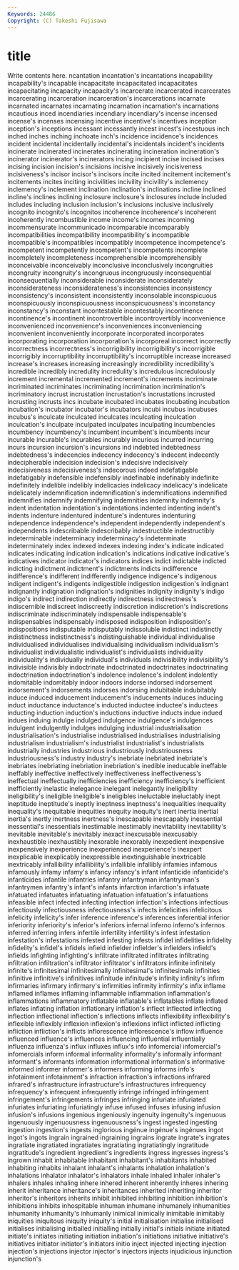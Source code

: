 ```yaml
---
Keywords: 24486 
Copyright: (C) Takeshi Fujisawa
---
```


# title

Write contents here.
ncantation incantation's incantations incapability incapability's incapable incapacitate incapacitated
incapacitates incapacitating incapacity incapacity's incarcerate incarcerated incarcerates incarcerating incarceration incarceration's
incarcerations incarnate incarnated incarnates incarnating incarnation incarnation's incarnations incautious inced
incendiaries incendiary incendiary's incense incensed incense's incenses incensing incentive incentive's
incentives inception inception's inceptions incessant incessantly incest incest's incestuous inch
inched inches inching inchoate inch's incidence incidence's incidences incident incidental
incidentally incidental's incidentals incident's incidents incinerate incinerated incinerates incinerating incineration
incineration's incinerator incinerator's incinerators incing incipient incise incised incises incising
incision incision's incisions incisive incisively incisiveness incisiveness's incisor incisor's incisors
incite incited incitement incitement's incitements incites inciting incivilities incivility incivility's
inclemency inclemency's inclement inclination inclination's inclinations incline inclined incline's inclines
inclining inclosure inclosure's inclosures include included includes including inclusion inclusion's
inclusions inclusive inclusively incognito incognito's incognitos incoherence incoherence's incoherent incoherently
incombustible income income's incomes incoming incommensurate incommunicado incomparable incomparably incompatibilities
incompatibility incompatibility's incompatible incompatible's incompatibles incompatibly incompetence incompetence's incompetent incompetently
incompetent's incompetents incomplete incompletely incompleteness incomprehensible incomprehensibly inconceivable inconceivably inconclusive
inconclusively incongruities incongruity incongruity's incongruous incongruously inconsequential inconsequentially inconsiderable inconsiderate
inconsiderately inconsiderateness inconsiderateness's inconsistencies inconsistency inconsistency's inconsistent inconsistently inconsolable inconspicuous
inconspicuously inconspicuousness inconspicuousness's inconstancy inconstancy's inconstant incontestable incontestably incontinence incontinence's
incontinent incontrovertible incontrovertibly inconvenience inconvenienced inconvenience's inconveniences inconveniencing inconvenient inconveniently
incorporate incorporated incorporates incorporating incorporation incorporation's incorporeal incorrect incorrectly incorrectness
incorrectness's incorrigibility incorrigibility's incorrigible incorrigibly incorruptibility incorruptibility's incorruptible increase increased
increase's increases increasing increasingly incredibility incredibility's incredible incredibly incredulity incredulity's
incredulous incredulously increment incremental incremented increment's increments incriminate incriminated incriminates
incriminating incrimination incrimination's incriminatory incrust incrustation incrustation's incrustations incrusted incrusting
incrusts incs incubate incubated incubates incubating incubation incubation's incubator incubator's
incubators incubi incubus incubuses incubus's inculcate inculcated inculcates inculcating inculcation
inculcation's inculpate inculpated inculpates inculpating incumbencies incumbency incumbency's incumbent incumbent's
incumbents incur incurable incurable's incurables incurably incurious incurred incurring incurs
incursion incursion's incursions ind indebted indebtedness indebtedness's indecencies indecency indecency's
indecent indecently indecipherable indecision indecision's indecisive indecisively indecisiveness indecisiveness's indecorous
indeed indefatigable indefatigably indefensible indefensibly indefinable indefinably indefinite indefinitely indelible
indelibly indelicacies indelicacy indelicacy's indelicate indelicately indemnification indemnification's indemnifications indemnified
indemnifies indemnify indemnifying indemnities indemnity indemnity's indent indentation indentation's indentations
indented indenting indent's indents indenture indentured indenture's indentures indenturing independence
independence's independent independently independent's independents indescribable indescribably indestructible indestructibly indeterminable
indeterminacy indeterminacy's indeterminate indeterminately index indexed indexes indexing index's indicate
indicated indicates indicating indication indication's indications indicative indicative's indicatives indicator
indicator's indicators indices indict indictable indicted indicting indictment indictment's indictments
indicts indifference indifference's indifferent indifferently indigence indigence's indigenous indigent indigent's
indigents indigestible indigestion indigestion's indignant indignantly indignation indignation's indignities indignity
indignity's indigo indigo's indirect indirection indirectly indirectness indirectness's indiscernible indiscreet
indiscreetly indiscretion indiscretion's indiscretions indiscriminate indiscriminately indispensable indispensable's indispensables indispensably
indisposed indisposition indisposition's indispositions indisputable indisputably indissoluble indistinct indistinctly indistinctness
indistinctness's indistinguishable individual individualise individualised individualises individualising individualism individualism's individualist
individualistic individualist's individualists individuality individuality's individually individual's individuals indivisibility indivisibility's
indivisible indivisibly indoctrinate indoctrinated indoctrinates indoctrinating indoctrination indoctrination's indolence indolence's
indolent indolently indomitable indomitably indoor indoors indorse indorsed indorsement indorsement's
indorsements indorses indorsing indubitable indubitably induce induced inducement inducement's inducements
induces inducing induct inductance inductance's inducted inductee inductee's inductees inducting
induction induction's inductions inductive inducts indue indued indues induing indulge
indulged indulgence indulgence's indulgences indulgent indulgently indulges indulging industrial industrialisation
industrialisation's industrialise industrialised industrialises industrialising industrialism industrialism's industrialist industrialist's industrialists
industrially industries industrious industriously industriousness industriousness's industry industry's inebriate inebriated
inebriate's inebriates inebriating inebriation inebriation's inedible ineducable ineffable ineffably ineffective
ineffectively ineffectiveness ineffectiveness's ineffectual ineffectually inefficiencies inefficiency inefficiency's inefficient inefficiently
inelastic inelegance inelegant inelegantly ineligibility ineligibility's ineligible ineligible's ineligibles ineluctable
ineluctably inept ineptitude ineptitude's ineptly ineptness ineptness's inequalities inequality inequality's
inequitable inequities inequity inequity's inert inertia inertial inertia's inertly inertness
inertness's inescapable inescapably inessential inessential's inessentials inestimable inestimably inevitability inevitability's
inevitable inevitable's inevitably inexact inexcusable inexcusably inexhaustible inexhaustibly inexorable inexorably
inexpedient inexpensive inexpensively inexperience inexperienced inexperience's inexpert inexplicable inexplicably inexpressible
inextinguishable inextricable inextricably infallibility infallibility's infallible infallibly infamies infamous infamously
infamy infamy's infancy infancy's infant infanticide infanticide's infanticides infantile infantries
infantry infantryman infantryman's infantrymen infantry's infant's infants infarction infarction's infatuate
infatuated infatuates infatuating infatuation infatuation's infatuations infeasible infect infected infecting
infection infection's infections infectious infectiously infectiousness infectiousness's infects infelicities infelicitous
infelicity infelicity's infer inference inference's inferences inferential inferior inferiority inferiority's
inferior's inferiors infernal inferno inferno's infernos inferred inferring infers infertile
infertility infertility's infest infestation infestation's infestations infested infesting infests infidel
infidelities infidelity infidelity's infidel's infidels infield infielder infielder's infielders infield's
infields infighting infighting's infiltrate infiltrated infiltrates infiltrating infiltration infiltration's infiltrator
infiltrator's infiltrators infinite infinitely infinite's infinitesimal infinitesimally infinitesimal's infinitesimals infinities
infinitive infinitive's infinitives infinitude infinitude's infinity infinity's infirm infirmaries infirmary
infirmary's infirmities infirmity infirmity's infix inflame inflamed inflames inflaming inflammable
inflammation inflammation's inflammations inflammatory inflatable inflatable's inflatables inflate inflated inflates
inflating inflation inflationary inflation's inflect inflected inflecting inflection inflectional inflection's
inflections inflects inflexibility inflexibility's inflexible inflexibly inflexion inflexion's inflexions inflict
inflicted inflicting infliction infliction's inflicts inflorescence inflorescence's inflow influence influenced
influence's influences influencing influential influentially influenza influenza's influx influxes influx's
info infomercial infomercial's infomercials inform informal informality informality's informally informant
informant's informants information informational information's informative informed informer informer's informers
informing informs info's infotainment infotainment's infraction infraction's infractions infrared infrared's
infrastructure infrastructure's infrastructures infrequency infrequency's infrequent infrequently infringe infringed infringement
infringement's infringements infringes infringing infuriate infuriated infuriates infuriating infuriatingly infuse
infused infuses infusing infusion infusion's infusions ingenious ingeniously ingenuity ingenuity's
ingenuous ingenuously ingenuousness ingenuousness's ingest ingested ingesting ingestion ingestion's ingests
inglorious ingénue ingénue's ingénues ingot ingot's ingots ingrain ingrained ingraining
ingrains ingrate ingrate's ingrates ingratiate ingratiated ingratiates ingratiating ingratiatingly ingratitude
ingratitude's ingredient ingredient's ingredients ingress ingresses ingress's ingrown inhabit inhabitable
inhabitant inhabitant's inhabitants inhabited inhabiting inhabits inhalant inhalant's inhalants inhalation
inhalation's inhalations inhalator inhalator's inhalators inhale inhaled inhaler inhaler's inhalers
inhales inhaling inhere inhered inherent inherently inheres inhering inherit inheritance
inheritance's inheritances inherited inheriting inheritor inheritor's inheritors inherits inhibit inhibited
inhibiting inhibition inhibition's inhibitions inhibits inhospitable inhuman inhumane inhumanely inhumanities
inhumanity inhumanity's inhumanly inimical inimically inimitable inimitably iniquities iniquitous iniquity
iniquity's initial initialisation initialise initialised initialises initialising initialled initialling initially
initial's initials initiate initiated initiate's initiates initiating initiation initiation's initiations
initiative initiative's initiatives initiator initiator's initiators initio inject injected injecting
injection injection's injections injector injector's injectors injects injudicious injunction injunction's
